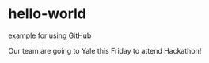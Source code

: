 # hello-world
example for using GitHub

Our team are going to Yale this Friday to attend Hackathon!

